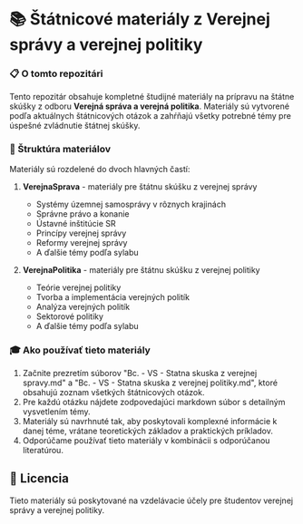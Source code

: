 # 📚 Štátnicové materiály z Verejnej správy a verejnej politiky



### 📋 O tomto repozitári

Tento repozitár obsahuje kompletné študijné materiály na prípravu na štátne skúšky z odboru **Verejná správa a verejná politika**. Materiály sú vytvorené podľa aktuálnych štátnicových otázok a zahŕňajú všetky potrebné témy pre úspešné zvládnutie štátnej skúšky.

### 📂 Štruktúra materiálov

Materiály sú rozdelené do dvoch hlavných častí:

1. **VerejnaSprava** - materiály pre štátnu skúšku z verejnej správy
   - Systémy územnej samosprávy v rôznych krajinách
   - Správne právo a konanie
   - Ústavné inštitúcie SR
   - Princípy verejnej správy
   - Reformy verejnej správy
   - A ďalšie témy podľa sylabu

2. **VerejnaPolitika** - materiály pre štátnu skúšku z verejnej politiky
   - Teórie verejnej politiky
   - Tvorba a implementácia verejných politík
   - Analýza verejných politík
   - Sektorové politiky
   - A ďalšie témy podľa sylabu

### 🎓 Ako používať tieto materiály

1. Začnite prezretím súborov "Bc. - VS - Statna skuska z verejnej spravy.md" a "Bc. - VS - Statna skuska z verejnej politiky.md", ktoré obsahujú zoznam všetkých štátnicových otázok.
2. Pre každú otázku nájdete zodpovedajúci markdown súbor s detailným vysvetlením témy.
3. Materiály sú navrhnuté tak, aby poskytovali komplexné informácie k danej téme, vrátane teoretických základov a praktických príkladov.
4. Odporúčame používať tieto materiály v kombinácii s odporúčanou literatúrou.

## 📝 Licencia

Tieto materiály sú poskytované na vzdelávacie účely pre študentov verejnej správy a verejnej politiky.
